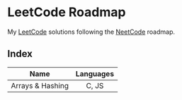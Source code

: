 # LeetCode Roadmap

My [LeetCode](https://leetcode.com/problemset/all/) solutions following the [NeetCode](https://neetcode.io/) roadmap.

## Index

|     **Name**     | **Languages** |
| :--------------: | :-----------: |
| Arrays & Hashing |     C, JS     |

